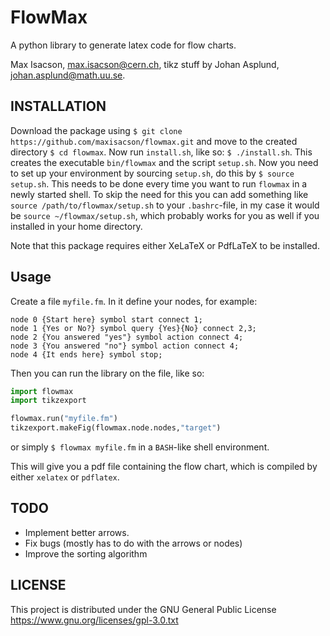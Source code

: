 FlowMax
=======

A python library to generate latex code for flow charts.


Max Isacson, max.isacson@cern.ch, tikz stuff by Johan Asplund, johan.asplund@math.uu.se.

INSTALLATION
------------
Download the package using `$ git clone https://github.com/maxisacson/flowmax.git` and move to the created directory `$ cd flowmax`. Now run `install.sh`, like so: `$ ./install.sh`. This creates the executable `bin/flowmax` and the script `setup.sh`. Now you need to set up your environment by sourcing `setup.sh`, do this by `$ source setup.sh`. This needs to be done every time you want to run `flowmax` in a newly started shell. To skip the need for this you can add something like `source /path/to/flowmax/setup.sh` to your `.bashrc`-file, in my case it would be `source ~/flowmax/setup.sh`, which probably works for you as well if you installed in your home directory.

Note that this package requires either XeLaTeX or PdfLaTeX to be installed.

Usage
-----
Create a file `myfile.fm`. In it define your nodes, for example:
```
node 0 {Start here} symbol start connect 1;
node 1 {Yes or No?} symbol query {Yes}{No} connect 2,3;
node 2 {You answered "yes"} symbol action connect 4;
node 3 {You answered "no"} symbol action connect 4;
node 4 {It ends here} symbol stop;
```
Then you can run the library on the file, like so:
```python
import flowmax
import tikzexport

flowmax.run("myfile.fm")
tikzexport.makeFig(flowmax.node.nodes,"target")
```
or simply `$ flowmax myfile.fm` in a `BASH`-like shell environment.

This will give you a pdf file containing the flow chart, which is compiled by either `xelatex` or `pdflatex`.

TODO
----
- Implement better arrows.
- Fix bugs (mostly has to do with the arrows or nodes)
- Improve the sorting algorithm

LICENSE
-------
This project is distributed under the GNU General Public License https://www.gnu.org/licenses/gpl-3.0.txt
